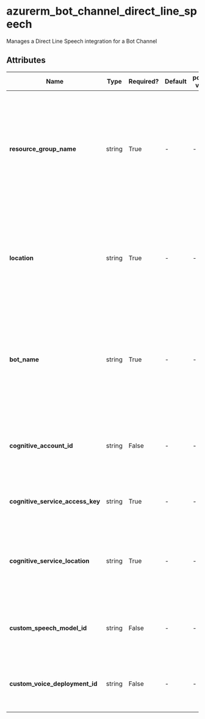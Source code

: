 # azurerm_bot_channel_direct_line_speech

Manages a Direct Line Speech integration for a Bot Channel

## Attributes

| Name | Type | Required? | Default  | possible values | Description |
| ---- | ---- | --------- | -------- | ----------- | ----------- |
| **resource_group_name** | string | True | -  |  -  | The name of the resource group where the Direct Line Speech Channel should be created. Changing this forces a new resource to be created. | 
| **location** | string | True | -  |  -  | Specifies the supported Azure location where the resource exists. Changing this forces a new resource to be created. | 
| **bot_name** | string | True | -  |  -  | The name of the Bot Resource this channel will be associated with. Changing this forces a new resource to be created. | 
| **cognitive_account_id** | string | False | -  |  -  | The ID of the Cognitive Account this Bot Channel should be associated with. | 
| **cognitive_service_access_key** | string | True | -  |  -  | The access key to access the Cognitive Service. | 
| **cognitive_service_location** | string | True | -  |  -  | Specifies the supported Azure location where the Cognitive Service resource exists. | 
| **custom_speech_model_id** | string | False | -  |  -  | The custom speech model id for the Direct Line Speech Channel. | 
| **custom_voice_deployment_id** | string | False | -  |  -  | The custom voice deployment id for the Direct Line Speech Channel. | 

